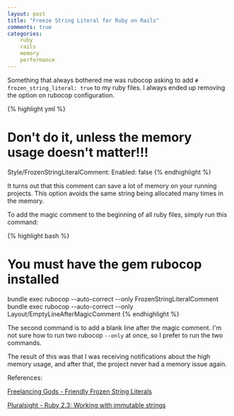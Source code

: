 ```yaml
---
layout: post
title: "Freeze String Literal for Ruby on Rails"
comments: true
categories:
    ruby
    rails
    memory
    performance
---
```


Something that always bothered me was rubocop asking to add
`# frozen_string_literal: true` to my ruby files. I always ended up removing the
option on rubocop configuration.

{% highlight yml %}
# Don't do it, unless the memory usage doesn't matter!!!
Style/FrozenStringLiteralComment:
  Enabled: false
{% endhighlight %}

It turns out that this comment can save a lot of memory on your running
projects. This option avoids the same string being allocated many times in the
memory.

To add the magic comment to the beginning of all ruby files, simply run this
command:

{% highlight bash %}
# You must have the gem rubocop installed
bundle exec rubocop --auto-correct --only FrozenStringLiteralComment
bundle exec rubocop --auto-correct --only Layout/EmptyLineAfterMagicComment
{% endhighlight %}

The second command is to add a blank line after the magic comment. I'm not sure
how to run two rubocop `--only` at once, so I prefer to run the two commands.

The result of this was that I was receiving notifications about the high memory
usage, and after that, the project never had a memory issue again.

References:

[Freelancing Gods - Friendly Frozen String Literals][freelancing-gods]

[Pluralsight - Ruby 2.3: Working with immutable strings][pluralsight]


[freelancing-gods]: https://freelancing-gods.com/2017/07/27/friendly-frozen-string-literals.html
[pluralsight]: https://www.pluralsight.com/blog/software-development/ruby-2-3--working-with-immutable-strings-
